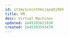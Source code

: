```yaml
---
id: st1my1cocnthmsjqoq9j0bh
title: VM
desc: Virtual Machines
updated: 1645393621938
created: 1645393593479
---
```



